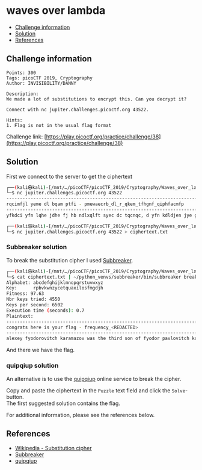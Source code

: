 # waves over lambda

- [Challenge information](#challenge-information)
- [Solution](#solution)
- [References](#references)

## Challenge information
```
Points: 300
Tags: picoCTF 2019, Cryptography
Author: INVISIBILITY/DANNY

Description:
We made a lot of substitutions to encrypt this. Can you decrypt it? 

Connect with nc jupiter.challenges.picoctf.org 43522.

Hints:
1. Flag is not in the usual flag format
```
Challenge link: [https://play.picoctf.org/practice/challenge/38](https://play.picoctf.org/practice/challenge/38)

## Solution

First we connect to the server to get the ciphertext
```bash
┌──(kali㉿kali)-[/mnt/…/picoCTF/picoCTF_2019/Cryptography/Waves_over_lambda]
└─$ nc jupiter.challenges.picoctf.org 43522
-------------------------------------------------------------------------------
rqcimfjl yeme dl bqam ptfi - pmewaecrb_dl_r_qkem_tfhgnf_qiphfacmfp
-------------------------------------------------------------------------------
yfkdci yfn lqhe jdhe fj hb ndlxqlft syec dc tqcnqc, d yfn kdldjen jye gmdjdly haleah, fcn hfne lefmry fhqci jye gqqol fcn hfxl dc jye tdgmfmb meifmndci jmfclbtkfcdf; dj yfn ljmaro he jyfj lqhe pqmeocqstenie qp jye rqacjmb rqatn yfmntb pfdt jq yfke lqhe dhxqmjfcre dc neftdci sdjy f cqgtehfc qp jyfj rqacjmb. d pdcn jyfj jye ndljmdrj ye cfhen dl dc jye eujmehe eflj qp jye rqacjmb, valj qc jye gqmneml qp jymee ljfjel, jmfclbtkfcdf, hqtnfkdf fcn gaoqkdcf, dc jye hdnlj qp jye rfmxfjydfc hqacjfdcl; qce qp jye sdtnelj fcn teflj ocqsc xqmjdqcl qp eamqxe. d sfl cqj fgte jq tdiyj qc fcb hfx qm sqmo idkdci jye eufrj tqrftdjb qp jye rfljte nmfratf, fl jyeme fme cq hfxl qp jydl rqacjmb fl bej jq rqhxfme sdjy qam qsc qmncfcre lamkeb hfxl; gaj d pqacn jyfj gdljmdjz, jye xqlj jqsc cfhen gb rqacj nmfratf, dl f pfdmtb sett-ocqsc xtfre. d lyftt ecjem yeme lqhe qp hb cqjel, fl jyeb hfb mepmely hb hehqmb syec d jfto qkem hb jmfketl sdjy hdcf.

┌──(kali㉿kali)-[/mnt/…/picoCTF/picoCTF_2019/Cryptography/Waves_over_lambda]
└─$ nc jupiter.challenges.picoctf.org 43522 > ciphertext.txt
```

### Subbreaker solution

To break the substitution cipher I used [Subbreaker](https://gitlab.com/guballa/SubstitutionBreaker).
```bash
┌──(kali㉿kali)-[/mnt/…/picoCTF/picoCTF_2019/Cryptography/Waves_over_lambda]
└─$ cat ciphertext.txt | ~/python_venvs/subbreaker/bin/subbreaker break
Alphabet: abcdefghijklmnopqrstuvwxyz
Key:      rpbvkwnzycetquaxilosfmgdjh
Fitness: 97.63
Nbr keys tried: 4550
Keys per second: 6502
Execution time (seconds): 0.7
Plaintext:
-------------------------------------------------------------------------------
congrats here is your flag - frequency_<REDACTED>
-------------------------------------------------------------------------------
alexey fyodorovitch karamazov was the third son of fyodor pavlovitch karamazov, a land owner well known in our district in his own day, and still remembered among us owing to his gloomy and tragic death, which happened thirteen years ago, and which i shall describe in its proper place. for the present i will only say that this landownerfor so we used to call him, although he hardly spent a day of his life on his own estatewas a strange type, yet one pretty frequently to be met with, a type abject and vicious and at the same time senseless. but he was one of those senseless persons who are very well capable of looking after their worldly affairs, and, apparently, after nothing else. fyodor pavlovitch, for instance, began with next to nothing; his estate was of the smallest; he ran to dine at other men's tables, and fastened on them as a toady, yet at his death it appeared that he had a hundred thousand roubles in hard cash. at the same time, he was all his life one of the most senseless, fantastical fellows in the whole district. i repeat, it was not stupiditythe majority of these fantastical fellows are shrewd and intelligent enoughbut just senselessness, and a peculiar national form of it.
```

And there we have the flag.

### quipqiup solution

An alternative is to use the [quipqiup](https://www.quipqiup.com/) online service to break the cipher.

Copy and paste the ciphertext in the `Puzzle` text field and click the `Solve`-button.  
The first suggested solution contains the flag.

For additional information, please see the references below.

## References

- [Wikipedia - Substitution cipher](https://en.wikipedia.org/wiki/Substitution_cipher)
- [Subbreaker](https://gitlab.com/guballa/SubstitutionBreaker)
- [quipqiup](https://www.quipqiup.com/)
